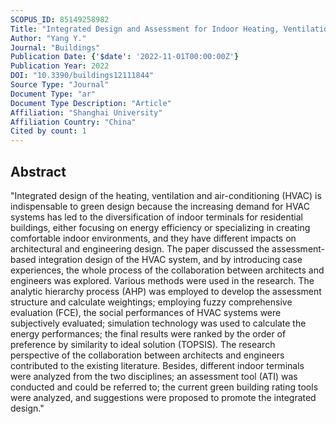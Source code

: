 ```yaml
---
SCOPUS_ID: 85149258982
Title: "Integrated Design and Assessment for Indoor Heating, Ventilation and Air-Conditioning in Hot Summer and Cold Winter Area: A Case Study in China"
Author: "Yang Y."
Journal: "Buildings"
Publication Date: {'$date': '2022-11-01T00:00:00Z'}
Publication Year: 2022
DOI: "10.3390/buildings12111844"
Source Type: "Journal"
Document Type: "ar"
Document Type Description: "Article"
Affiliation: "Shanghai University"
Affiliation Country: "China"
Cited by count: 1
---
```


## Abstract
"Integrated design of the heating, ventilation and air-conditioning (HVAC) is indispensable to green design because the increasing demand for HVAC systems has led to the diversification of indoor terminals for residential buildings, either focusing on energy efficiency or specializing in creating comfortable indoor environments, and they have different impacts on architectural and engineering design. The paper discussed the assessment-based integration design of the HVAC system, and by introducing case experiences, the whole process of the collaboration between architects and engineers was explored. Various methods were used in the research. The analytic hierarchy process (AHP) was employed to develop the assessment structure and calculate weightings; employing fuzzy comprehensive evaluation (FCE), the social performances of HVAC systems were subjectively evaluated; simulation technology was used to calculate the energy performances; the final results were ranked by the order of preference by similarity to ideal solution (TOPSIS). The research perspective of the collaboration between architects and engineers contributed to the existing literature. Besides, different indoor terminals were analyzed from the two disciplines; an assessment tool (ATI) was conducted and could be referred to; the current green building rating tools were analyzed, and suggestions were proposed to promote the integrated design."

